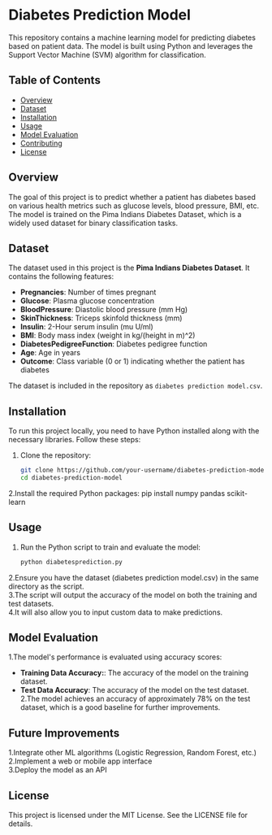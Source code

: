 # Diabetes Prediction Model

This repository contains a machine learning model for predicting diabetes based on patient data. The model is built using Python and leverages the Support Vector Machine (SVM) algorithm for classification.

## Table of Contents
- [Overview](#overview)
- [Dataset](#dataset)
- [Installation](#installation)
- [Usage](#usage)
- [Model Evaluation](#model-evaluation)
- [Contributing](#contributing)
- [License](#license)

## Overview

The goal of this project is to predict whether a patient has diabetes based on various health metrics such as glucose levels, blood pressure, BMI, etc. The model is trained on the Pima Indians Diabetes Dataset, which is a widely used dataset for binary classification tasks.

## Dataset

The dataset used in this project is the **Pima Indians Diabetes Dataset**. It contains the following features:

- **Pregnancies**: Number of times pregnant
- **Glucose**: Plasma glucose concentration
- **BloodPressure**: Diastolic blood pressure (mm Hg)
- **SkinThickness**: Triceps skinfold thickness (mm)
- **Insulin**: 2-Hour serum insulin (mu U/ml)
- **BMI**: Body mass index (weight in kg/(height in m)^2)
- **DiabetesPedigreeFunction**: Diabetes pedigree function
- **Age**: Age in years
- **Outcome**: Class variable (0 or 1) indicating whether the patient has diabetes

The dataset is included in the repository as `diabetes prediction model.csv`.

## Installation

To run this project locally, you need to have Python installed along with the necessary libraries. Follow these steps:

1. Clone the repository:
   ```bash
   git clone https://github.com/your-username/diabetes-prediction-model.git
   cd diabetes-prediction-model
2.Install the required Python packages:
pip install numpy pandas scikit-learn
## Usage
1. Run the Python script to train and evaluate the model:
   ```bash
   python diabetesprediction.py
2.Ensure you have the dataset (diabetes prediction model.csv) in the same directory as the script.<br>
3.The script will output the accuracy of the model on both the training and test datasets. <br>
4.It will also allow you to input custom data to make predictions.

## Model Evaluation
1.The model's performance is evaluated using accuracy scores:<br>
   - **Training Data Accuracy:**: The accuracy of the model on the training dataset.<br>
   - **Test Data Accuracy**: The accuracy of the model on the test dataset.<br>
2.The model achieves an accuracy of approximately 78% on the test dataset, which is a good baseline for further improvements.

## Future Improvements
1.Integrate other ML algorithms (Logistic Regression, Random Forest, etc.)<br>
2.Implement a web or mobile app interface<br>
3.Deploy the model as an API<br>


## License
This project is licensed under the MIT License. See the LICENSE file for details.
